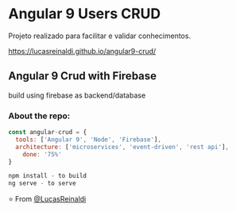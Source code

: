 # Angular 9 Users CRUD

Projeto realizado para facilitar e validar conhecimentos.

https://lucasreinaldi.github.io/angular9-crud/

<h2>Angular 9 Crud with Firebase</h2>
<p>build using firebase as backend/database<p>

### About the repo:  

```javascript
const angular-crud = {
  tools: ['Angular 9', 'Node', 'Firebase'],
  architecture: ['microservices', 'event-driven', 'rest api'],
    done: '75%'
}

npm install - to build
ng serve - to serve

```

⭐️ From [@LucasReinaldi](https://github.com/lucasreinaldi)

